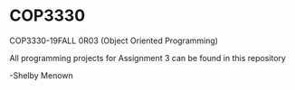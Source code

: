 # COP3330

COP3330-19FALL 0R03 (Object Oriented Programming)

All programming projects for Assignment 3 can be found in this repository

-Shelby Menown
